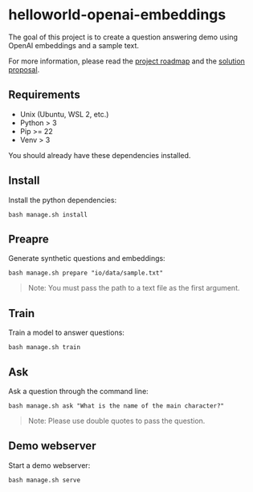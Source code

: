 # helloworld-openai-embeddings

The goal of this project is to create a question answering demo using OpenAI embeddings and a sample text.

For more information, please read the [project roadmap](docs/ROADMAP.md) and the [solution proposal](docs/RESULTS.md).

## Requirements

* Unix (Ubuntu, WSL 2, etc.)
* Python  >  3
* Pip     >= 22
* Venv    >  3

You should already have these dependencies installed.

## Install

Install the python dependencies:

```
bash manage.sh install
```

## Preapre

Generate synthetic questions and embeddings:

```
bash manage.sh prepare "io/data/sample.txt"
```

> Note: You must pass the path to a text file as the first argument.

## Train

Train a model to answer questions:

```
bash manage.sh train
```

## Ask

Ask a question through the command line:

```
bash manage.sh ask "What is the name of the main character?"
```

> Note: Please use double quotes to pass the question.

## Demo webserver

Start a demo webserver:

```
bash manage.sh serve
```
